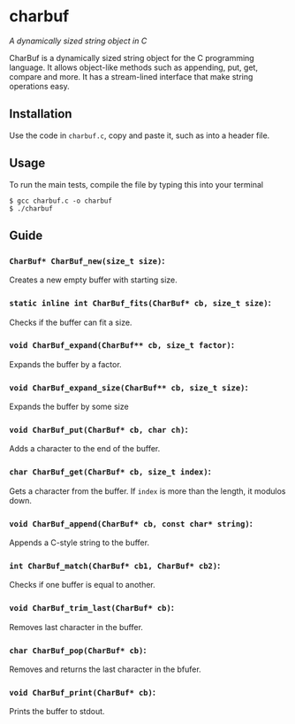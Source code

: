 # charbuf

*A dynamically sized string object in C*

CharBuf is a dynamically sized string object for the C programming language. It allows object-like methods such as appending, put, get, compare and more. It has a stream-lined interface that make string operations easy.

## Installation

Use the code in `charbuf.c`, copy and paste it, such as into a header file.

## Usage

To run the main tests, compile the file by typing this into your terminal

```
$ gcc charbuf.c -o charbuf
$ ./charbuf
```

## Guide


### `CharBuf* CharBuf_new(size_t size)`:

Creates a new empty buffer with starting size.


### `static inline int CharBuf_fits(CharBuf* cb, size_t size)`:

Checks if the buffer can fit a size.



### `void CharBuf_expand(CharBuf** cb, size_t factor)`:

Expands the buffer by a factor.


### `void CharBuf_expand_size(CharBuf** cb, size_t size)`:

Expands the buffer by some size

### `void CharBuf_put(CharBuf* cb, char ch)`:

Adds a character to the end of the buffer.


### `char CharBuf_get(CharBuf* cb, size_t index)`:

Gets a character from the buffer. If `index` is more than the length, it modulos down.


### `void CharBuf_append(CharBuf* cb, const char* string)`:

Appends a C-style string to the buffer.



### `int CharBuf_match(CharBuf* cb1, CharBuf* cb2)`:

Checks if one buffer is equal to another.



### `void CharBuf_trim_last(CharBuf* cb)`:

Removes last character in the buffer.

### `char CharBuf_pop(CharBuf* cb)`:

Removes and returns the last character in the bfufer.


 
### `void CharBuf_print(CharBuf* cb)`: 

Prints the buffer to stdout.

